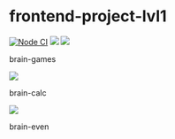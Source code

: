 # frontend-project-lvl1

[![Node CI](https://github.com/H9ko/frontend-project-lvl1/workflows/Node%20CI/badge.svg)](https://github.com/H9ko/frontend-project-lvl1/actions)
<a href="https://codeclimate.com/github/codeclimate/codeclimate/maintainability"><img src="https://api.codeclimate.com/v1/badges/a99a88d28ad37a79dbf6/maintainability" /></a>
<a href="https://codeclimate.com/github/codeclimate/codeclimate/test_coverage"><img src="https://api.codeclimate.com/v1/badges/a99a88d28ad37a79dbf6/test_coverage" /></a>

<p>brain-games</p>
<a href="https://asciinema.org/a/Me6ZMV3XsfXduS3KJ5MAD5Fdk" target="_blank"><img src="https://asciinema.org/a/Me6ZMV3XsfXduS3KJ5MAD5Fdk.svg" /></a>
<p>brain-calc</p>
<a href="https://asciinema.org/a/p8XTvrfxLZzHJpAChhEtCpLYI" target="_blank"><img src="https://asciinema.org/a/p8XTvrfxLZzHJpAChhEtCpLYI.svg" /></a>
<p>brain-even</p>
